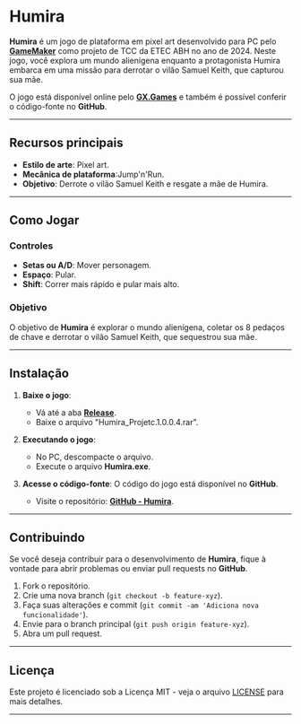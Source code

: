 # Humira

**Humira** é um jogo de plataforma em pixel art desenvolvido para PC pelo **[GameMaker](https://gamemaker.io/pt-BR)** como projeto de TCC da ETEC ABH no ano de 2024. Neste jogo, você explora um mundo alienígena enquanto a protagonista Humira embarca em uma missão para derrotar o vilão Samuel Keith, que capturou sua mãe.

O jogo está disponível online pelo **[GX.Games](https://gx.games/pt-br/games/cb8ud6/humira/)** e também é possível conferir o código-fonte no **GitHub**.

---

## Recursos principais

- **Estilo de arte**: Pixel art.
- **Mecânica de plataforma**:Jump'n'Run.
- **Objetivo**: Derrote o vilão Samuel Keith e resgate a mãe de Humira.

---

## Como Jogar

### Controles

  - **Setas ou A/D**: Mover personagem.
  - **Espaço**: Pular.
  - **Shift**: Correr mais rápido e pular mais alto.

### Objetivo

O objetivo de **Humira** é explorar o mundo alienígena, coletar os 8 pedaços de chave e derrotar o vilão Samuel Keith, que sequestrou sua mãe.

---

## Instalação

1. **Baixe o jogo**:
   - Vá até a aba **[Release](https://github.com/KauaCasimiro/Projeto-TCC/releases/tag/Vers%C3%A3o1.4)**.
   - Baixe o arquivo "Humira_Projetc.1.0.0.4.rar".

2. **Executando o jogo**:
   - No PC, descompacte o arquivo.
   - Execute o arquivo **Humira.exe**.

3. **Acesse o código-fonte**:
   O código do jogo está disponível no **GitHub**.
   - Visite o repositório: **[GitHub - Humira](https://github.com/KauaCasimiro/Projeto-TCC)**.

---

## Contribuindo

Se você deseja contribuir para o desenvolvimento de **Humira**, fique à vontade para abrir problemas ou enviar pull requests no **GitHub**.

1. Fork o repositório.
2. Crie uma nova branch (`git checkout -b feature-xyz`).
3. Faça suas alterações e commit (`git commit -am 'Adiciona nova funcionalidade'`).
4. Envie para o branch principal (`git push origin feature-xyz`).
5. Abra um pull request.

---

## Licença

Este projeto é licenciado sob a Licença MIT - veja o arquivo [LICENSE](License) para mais detalhes.

---
